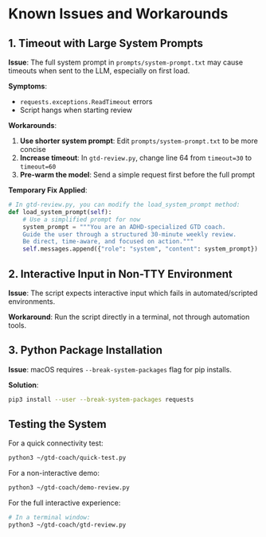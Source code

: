 # Known Issues and Workarounds

## 1. Timeout with Large System Prompts

**Issue**: The full system prompt in `prompts/system-prompt.txt` may cause timeouts when sent to the LLM, especially on first load.

**Symptoms**:
- `requests.exceptions.ReadTimeout` errors
- Script hangs when starting review

**Workarounds**:
1. **Use shorter system prompt**: Edit `prompts/system-prompt.txt` to be more concise
2. **Increase timeout**: In `gtd-review.py`, change line 64 from `timeout=30` to `timeout=60`
3. **Pre-warm the model**: Send a simple request first before the full prompt

**Temporary Fix Applied**:
```python
# In gtd-review.py, you can modify the load_system_prompt method:
def load_system_prompt(self):
    # Use a simplified prompt for now
    system_prompt = """You are an ADHD-specialized GTD coach. 
    Guide the user through a structured 30-minute weekly review.
    Be direct, time-aware, and focused on action."""
    self.messages.append({"role": "system", "content": system_prompt})
```

## 2. Interactive Input in Non-TTY Environment

**Issue**: The script expects interactive input which fails in automated/scripted environments.

**Workaround**: Run the script directly in a terminal, not through automation tools.

## 3. Python Package Installation

**Issue**: macOS requires `--break-system-packages` flag for pip installs.

**Solution**:
```bash
pip3 install --user --break-system-packages requests
```

## Testing the System

For a quick connectivity test:
```bash
python3 ~/gtd-coach/quick-test.py
```

For a non-interactive demo:
```bash
python3 ~/gtd-coach/demo-review.py
```

For the full interactive experience:
```bash
# In a terminal window:
python3 ~/gtd-coach/gtd-review.py
```